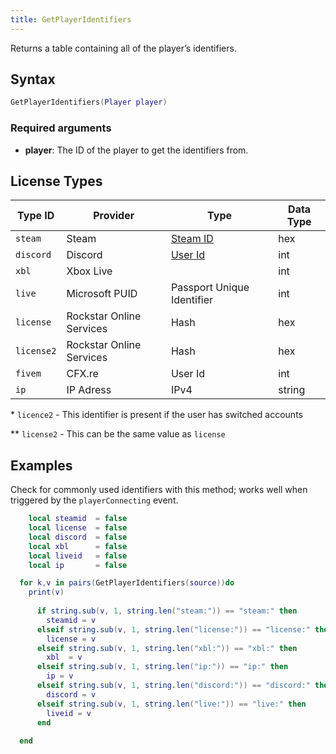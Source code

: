 ```yaml
---
title: GetPlayerIdentifiers
---
```


Returns a table containing all of the player’s identifiers.

Syntax
------

```lua
GetPlayerIdentifiers(Player player)
```

### Required arguments
- **player**: The ID of the player to get the identifiers from.

License Types
--------

|Type ID|Provider|Type|Data Type|
|-|-|-|-|
|`steam`|Steam|[Steam ID](https://partner.steamgames.com/doc/webapi/isteamuserauth)|hex|
|`discord`|Discord|[User Id](https://discord.com/developers/docs/topics/oauth2#get-current-authorization-information-example-authorization-information)|int|
|`xbl`|Xbox Live||int|
|`live`|Microsoft PUID|Passport Unique Identifier|int|
|`license`|Rockstar Online Services|Hash|hex|
|`license2`|Rockstar Online Services|Hash|hex|
|`fivem`|CFX.re|User Id|int|
|`ip`|IP Adress|IPv4|string|

\* `licence2` - This identifier is present if the user has switched accounts

** `license2` - This can be the same value as `license`


Examples
--------

Check for commonly used identifiers with this method;  works well when triggered by the `playerConnecting` event.

```lua
    local steamid  = false
    local license  = false
    local discord  = false
    local xbl      = false
    local liveid   = false
    local ip       = false

  for k,v in pairs(GetPlayerIdentifiers(source))do
    print(v)
        
      if string.sub(v, 1, string.len("steam:")) == "steam:" then
        steamid = v
      elseif string.sub(v, 1, string.len("license:")) == "license:" then
        license = v
      elseif string.sub(v, 1, string.len("xbl:")) == "xbl:" then
        xbl  = v
      elseif string.sub(v, 1, string.len("ip:")) == "ip:" then
        ip = v
      elseif string.sub(v, 1, string.len("discord:")) == "discord:" then
        discord = v
      elseif string.sub(v, 1, string.len("live:")) == "live:" then
        liveid = v
      end
    
  end
```
